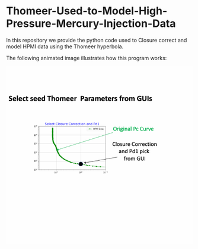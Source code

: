 # Thomeer-Used-to-Model-High-Pressure-Mercury-Injection-Data
In this repository we provide the python code used to Closure correct and model HPMI data using the Thomeer hyperbola.

The following animated image illustrates how this program works:

![HPMI_Image](Thomeer_Parameter_fitting.gif)

